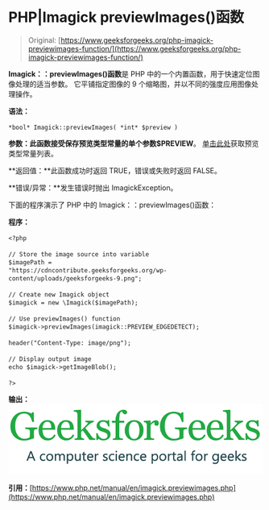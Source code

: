 # PHP|Imagick previewImages()函数

> Original: [https://www.geeksforgeeks.org/php-imagick-previewimages-function/](https://www.geeksforgeeks.org/php-imagick-previewimages-function/)

**Imagick：：previewImages()函数**是 PHP 中的一个内置函数，用于快速定位图像处理的适当参数。 它平铺指定图像的 9 个缩略图，并以不同的强度应用图像处理操作。

**语法：**

```
*bool* Imagick::previewImages( *int* $preview )
```

**参数：**此函数接受保存预览类型常量的单个参数**$PREVIEW**。 [单击此处](https://www.php.net/manual/en/imagick.constants.php#imagick.constants.preview-undefined)获取预览类型常量列表。

**返回值：**此函数成功时返回 TRUE，错误或失败时返回 FALSE。

**错误/异常：**发生错误时抛出 ImagickException。

下面的程序演示了 PHP 中的 Imagick：：previewImages()函数：

**程序：**

```
<?php 

// Store the image source into variable
$imagePath =
"https://cdncontribute.geeksforgeeks.org/wp-content/uploads/geeksforgeeks-9.png";

// Create new Imagick object
$imagick = new \Imagick($imagePath);

// Use previewImages() function
$imagick->previewImages(imagick::PREVIEW_EDGEDETECT);

header("Content-Type: image/png");

// Display output image
echo $imagick->getImageBlob();

?>
```

**输出：**
![](img/ce79e6e877cd2cd5fcf431da88301f1a.png)

**引用：**[https://www.php.net/manual/en/imagick.previewimages.php](https://www.php.net/manual/en/imagick.previewimages.php)